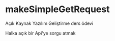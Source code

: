 # makeSimpleGetRequest
Açık Kaynak Yazılım Geliştirme ders ödevi 

Halka açık bir Api'ye sorgu atmak
